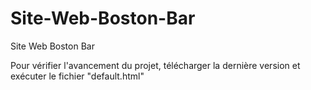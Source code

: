 # Site-Web-Boston-Bar
Site Web Boston Bar

Pour vérifier l'avancement du projet, télécharger la dernière version et exécuter le fichier "default.html"
